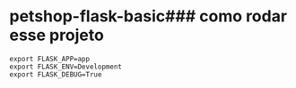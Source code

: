 # petshop-flask-basic### como rodar esse projeto

```
export FLASK_APP=app
export FLASK_ENV=Development
export FLASK_DEBUG=True
```
